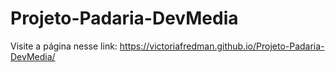 # Projeto-Padaria-DevMedia
Visite a página nesse link: https://victoriafredman.github.io/Projeto-Padaria-DevMedia/
